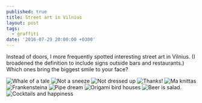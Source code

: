 ```yaml
---
published: true
title: Street art in Vilnius
layout: post
tags:
  - graffiti
date: '2016-07-29 20:00:00 +0300'
---
```

Instead of doors, I more frequently spotted interesting street art in Vilnius. (I broadened the definition to include signs outside bars and restaurants.) Which ones bring the biggest smile to your face?

<!--more-->

![Whale of a tale]({{site.baseurl}}/images/2016/07/29/street-art-in-vilnius/00.jpeg)
![Not a sneeze]({{site.baseurl}}/images/2016/07/29/street-art-in-vilnius/01.jpeg)
![Not dressed up]({{site.baseurl}}/images/2016/07/29/street-art-in-vilnius/02.jpeg)
![Thanks!]({{site.baseurl}}/images/2016/07/29/street-art-in-vilnius/03.jpeg)
![Ma knittas]({{site.baseurl}}/images/2016/07/29/street-art-in-vilnius/04.jpeg)
![Frankensteina]({{site.baseurl}}/images/2016/07/29/street-art-in-vilnius/05.jpeg)
![Pipe dream]({{site.baseurl}}/images/2016/07/29/street-art-in-vilnius/06.jpeg)
![Origami bird houses]({{site.baseurl}}/images/2016/07/29/street-art-in-vilnius/07.jpeg)
![Beer is salad.]({{site.baseurl}}/images/2016/07/29/street-art-in-vilnius/08.jpeg)
![Cocktails and happiness]({{site.baseurl}}/images/2016/07/29/street-art-in-vilnius/09.jpeg)
